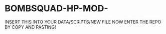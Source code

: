 # BOMBSQUAD-HP-MOD-
INSERT THIS INTO YOUR DATA/SCRIPTS/NEW FILE NOW ENTER THE REPO BY COPY AND PASTING!
